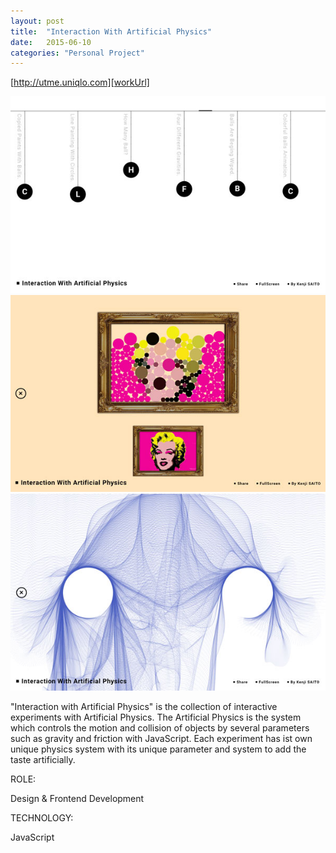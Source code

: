 ```yaml
---
layout: post
title:  "Interaction With Artificial Physics"
date:   2015-06-10
categories: "Personal Project"
---
```

[http://utme.uniqlo.com][workUrl]

[![](/images/2015/2d-phy/img01.jpg)][workUrl]
[![](/images/2015/2d-phy/img02.jpg)][workUrl1]
[![](/images/2015/2d-phy/img03.jpg)][workUrl2]

"Interaction with Artificial Physics" is the collection of interactive experiments with Artificial Physics. The Artificial Physics is the system which controls the motion and collision of objects by several parameters such as gravity and friction with JavaScript. Each experiment has ist own unique physics system with its unique parameter and system to add the taste artificially.

<div class="post-category">
<p class="post-title">ROLE:</p> 
<p class="post-value">Design & Frontend Development</p>
</div>


<div class="post-category">
<p class="post-title">TECHNOLOGY:</p> 
<p class="post-value">JavaScript</p>
</div>



[workUrl]: http://2d-phy.kenji-special.info/
[workUrl1]: http://2d-phy.kenji-special.info/work/copied-paints-with-balls
[workUrl2]: http://2d-phy.kenji-special.info/work/line-painting-with-circles
